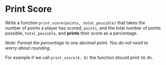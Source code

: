 # Print Score

Write a function `print_score(points, total_possible)` that takes the number of points a player has scored, `points`, and the total number of points possible, `total_possible`, and **prints** their score as a percentage.

*Note: Format the percentage to one decimal point. 
You do not need to worry about rounding.*

For example if we call `print_score(4, 8)` the function should print `50.0%`.
